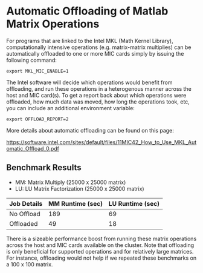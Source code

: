 # Automatic Offloading of Matlab Matrix Operations

For programs that are linked to the Intel MKL (Math Kernel Library), computationally
intensive operations (e.g. matrix-matrix multiplies) can be automatically offloaded to
one or more MIC cards simply by issuing the following command:

```shell
export MKL_MIC_ENABLE=1
```

The Intel software will decide which operations would benefit from offloading, and
run these operations in a heterogenous manner across the host and MIC card(s). To 
get a report back about which operations were offloaded, how much data was moved, how
long the operations took, etc, you can include an additional environment variable:

```shell
export OFFLOAD_REPORT=2
```

More details about automatic offloading can be found on this page:

https://software.intel.com/sites/default/files/11MIC42_How_to_Use_MKL_Automatic_Offload_0.pdf

## Benchmark Results

* MM: Matrix Multiply (25000 x 25000 matrix)
* LU: LU Matrix Factorization (25000 x 25000 matrix)

Job Details  | MM Runtime (sec) | LU Runtime (sec)
------------- | ------------- | --------------
No Offload | 189 | 69 
Offloaded | 49 | 18

There is a sizeable performance boost from running
these matrix operations across the host and MIC cards
available on the cluster. Note that offloading is only beneficial
for supported operations and for relatively large matrices. For instance,
offloading would not help if we repeated these benchmarks on
a 100 x 100 matrix.
